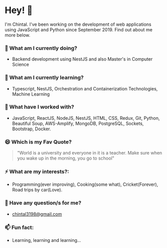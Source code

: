 # Hey! 👋

I'm Chintal. I've been working on the development of web applications using JavaScript and Python since September 2019. Find out about me more below.
 
### 🔭 What am I currently doing? 
- Backend development using NestJS and also Master's in Computer Science
### 🌱 What am I currently learning? 
- Typescript, NestJS, Orchestration and Containerization Technologies, Machine Learning 
### 👯 What have I worked with? 
- JavaScript, ReactJS, NodeJS, NestJS, HTML, CSS, Redux, Git, Python, Beautiful Soup, AWS-Amplify, MongoDB, PostgreSQL, Sockets, Bootstrap, Docker.   
### 😄 Which is my Fav Quote? 
> "World is a university and everyone in it is a teacher. Make sure when you wake up in the morning, you go to school"
### ⚡ What are my interests?: 
- Programming(ever improving), Cooking(some what), Cricket(Forever), Road trips by car(Love). 
### 💬 Have any question/s for me? 
- chintal3198@gmail.com
### 📫 Fun fact: 
- Learning, learning and learning...
